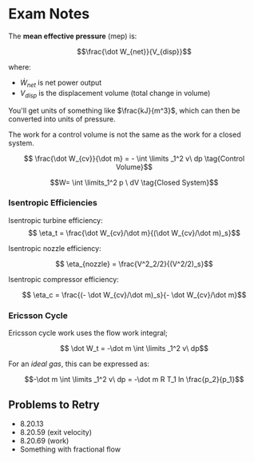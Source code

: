 # Exam Notes

The **mean effective pressure** (mep) is:

$$\frac{\dot W_{net}}{V_{disp}}$$

where:
- $\dot W _{net}$ is net power output
- $V_{disp}$ is the displacement volume (total change in volume)

You'll get units of something like $\frac{kJ}{m^3}$, which can then be converted into units of pressure.


The work for a control volume is not the same as the work for a closed system.

$$ \frac{\dot W_{cv}}{\dot m} = - \int \limits _1^2 v\ dp \tag{Control Volume}$$

$$W=  \int \limits_1^2 p \ dV \tag{Closed System}$$


### Isentropic Efficiencies

Isentropic turbine efficiency:
$$ \eta_t = \frac{\dot W_{cv}/\dot m}{(\dot W_{cv}/\dot m)_s}$$

Isentropic nozzle efficiency:

$$ \eta_{nozzle} = \frac{V^2_2/2}{(V^2/2)_s}$$

Isentropic compressor efficiency:

$$ \eta_c = \frac{(- \dot W_{cv}/\dot m)_s}{- \dot W_{cv}/\dot m}$$


### Ericsson Cycle

Ericsson cycle work uses the flow work integral;

$$ \dot W_t = -\dot m \int \limits _1^2 v\ dp$$

For an *ideal gas*, this can be expressed as:

$$-\dot m \int \limits _1^2 v\ dp = -\dot m R T_1 ln \frac{p_2}{p_1}$$



## Problems to Retry

- 8.20.13
- 8.20.59 (exit velocity)
- 8.20.69 (work)
- Something with fractional flow
